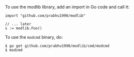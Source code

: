 To use the modlib library, add an import in Go code and call it:

```
import "github.com/prabhu1990/modlib"

// ... later
s := modlib.Foo()
```

To use the `modcmd` binary, do:

```
$ go get github.com/prabhu1990/modlib/cmd/modcmd
$ modcmd
```